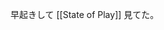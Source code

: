 早起きして [[State of Play]] 見てた。

<YouTube id="11gjZ6D8muM" title="[日本語]State of Play | 6.3.2022 [JAPANESE]" />
